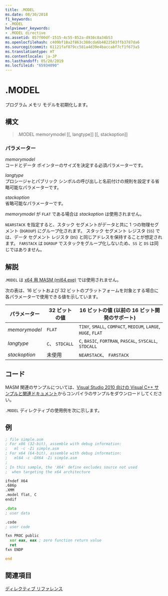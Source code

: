 ```yaml
---
title: .MODEL
ms.date: 08/30/2018
f1_keywords:
- .MODEL
helpviewer_keywords:
- .MODEL directive
ms.assetid: 057f00df-1515-4c55-852a-d936c8a34b53
ms.openlocfilehash: c409bf10a2f863c380cda6b4822583ffb3787da6
ms.sourcegitcommit: 61121faf879cc581a4d39e4baccabf7cf1f673a5
ms.translationtype: HT
ms.contentlocale: ja-JP
ms.lasthandoff: 05/20/2019
ms.locfileid: "65934090"
---
```

# <a name="model"></a>.MODEL

プログラム メモリ モデルを初期化します。

## <a name="syntax"></a>構文

> .MODEL memorymodel [[, langtype]] [[, stackoption]]

### <a name="parameters"></a>パラメーター

*memorymodel*<br/>
コードとデータ ポインターのサイズを決定する必須パラメーターです。

*langtype*<br/>
プロシージャとパブリック シンボルの呼び出しと名前付けの規則を設定する省略可能なパラメーターです。

*stackoption*<br/>
省略可能なパラメーターです。

*memorymodel* が `FLAT` である場合は *stackoption* は使用されません。

`NEARSTACK` を指定すると、スタック セグメントがデータと共に 1 つの物理セグメント (`DGROUP`) にグループ化されます。 スタック セグメント レジスタ (`SS`) では、データ セグメント レジスタ (`DS`) と同じアドレスを保持することが想定されます。 `FARSTACK` は `DGROUP` でスタックをグループ化しないため、`SS` と `DS` は同じではありません。

## <a name="remarks"></a>解説

.`MODEL` は [x64 用 MASM (ml64.exe)](../../assembler/masm/masm-for-x64-ml64-exe.md) では使用されません。

次の表は、16 ビットおよび 32 ビットのプラットフォームを対象とする場合に各パラメーターで使用できる値を示しています。

|パラメーター|32 ビットの値|16 ビットの値 (以前の 16 ビット開発のサポート)|
|---------------|--------------------|----------------------------------------------------------------|
|*memorymodel*|`FLAT`|`TINY`, `SMALL`, `COMPACT`, `MEDIUM`, `LARGE`, `HUGE`, `FLAT`|
|*langtype*|`C`、 `STDCALL`|`C`, `BASIC`, `FORTRAN`, `PASCAL`, `SYSCALL`, `STDCALL`|
|*stackoption*|未使用|`NEARSTACK`、 `FARSTACK`|

## <a name="code"></a>コード

MASM 関連のサンプルについては、[Visual Studio 2010 向けの Visual C++ サンプルと関連ドキュメント](https://go.microsoft.com/fwlink/p/?linkid=178749)からコンパイラのサンプルをダウンロードしてください。

`.MODEL` ディレクティブの使用例を次に示します。

## <a name="example"></a>例

```asm
; file simple.asm
; For x86 (32-bit), assemble with debug information:
;   ml -c -Zi simple.asm
; For x64 (64-bit), assemble with debug information:
;   ml64 -c -DX64 -Zi simple.asm
;
; In this sample, the 'X64' define excludes source not used
;  when targeting the x64 architecture

ifndef X64
.686p
.XMM
.model flat, C
endif

.data
; user data

.code
; user code

fxn PROC public
  xor eax, eax ; zero function return value
  ret
fxn ENDP

end
```

## <a name="see-also"></a>関連項目

[ディレクティブ リファレンス](../../assembler/masm/directives-reference.md)<br/>

